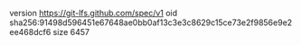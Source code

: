version https://git-lfs.github.com/spec/v1
oid sha256:91498d596451e67648ae0bb0af13c3e3c8629c15ce73e2f9856e9e2ee468dcf6
size 6457
